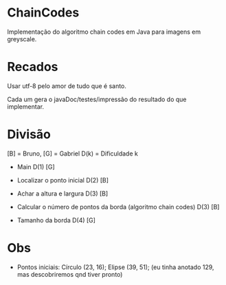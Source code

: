 # ChainCodes
Implementação do algoritmo chain codes em Java para imagens em greyscale.

# Recados
Usar utf-8 pelo amor de tudo que é santo.

Cada um gera o javaDoc/testes/impressão do resultado do que implementar.

# Divisão
[B] = Bruno, [G] = Gabriel
D(k) = Dificuldade k

- Main D(1) [G]

- Localizar o ponto inicial D(2) [B]

- Achar a altura e largura D(3) [B]

- Calcular o número de pontos da borda (algoritmo chain codes) D(3) [B]

- Tamanho da borda D(4) [G]


# Obs

- Pontos iniciais: Círculo (23, 16); Elipse (39, 51); (eu tinha anotado 129, mas descobriremos qnd tiver pronto)
